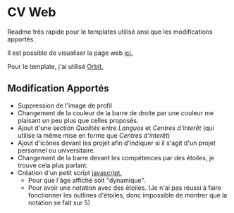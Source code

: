 # CV Web

Readme très rapide pour le templates utilisé ansi que les modifications apportés.

Il est possible de visualiser la page web [ici.](https://octave-repo.github.io/)

Pour le template, j'ai utilisé [Orbit.](https://themes.3rdwavemedia.com/bootstrap-templates/resume/orbit-free-resume-cv-bootstrap-theme-for-developers/)

## Modification Apportés

- Suppression de l'image de profil
- Changement de la couleur de la barre de droite par une couleur me plaisant un peu plus que celles proposés.
- Ajout d'une section *Qualités* entre *Langues* et *Centres d'interêt* (qui utilise la même mise en forme que *Centres d'interêt*)
- Ajout d'icônes devant les projet afin d'indiquer si il s'agit d'un projet personnel ou universitaire.
- Changement de la barre devant les compétences par des étoiles, je trouve cela plus parlant.
- Création d'un petit script [javascript.](assets/js/myscript.js)
  - Pour que l'âge affiché soit "dynamique".
  - Pour avoir une notation avec des étoiles. (Je n'ai pas réussi à faire fonctionner les outlines d'étoiles, donc impossible de montrer que la notation se fait sur 5)

